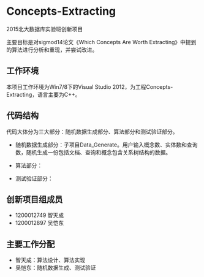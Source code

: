 # Concepts-Extracting
2015北大数据库实验班创新项目

主要目标是对sigmod14论文《Which Concepts Are Worth Extracting》中提到的算法进行分析和重现，并尝试改进。

## 工作环境

本项目工作环境为Win7/8下的Visual Studio 2012，为工程Concepts-Extracting，语言主要为C++。

## 代码结构
代码大体分为三大部分：随机数据生成部分、算法部分和测试验证部分。

+ 随机数据生成部分：子项目Data_Generate。用户输入概念数、实体数和查询数，随机生成一份包括文档、查询和概念包含关系树结构的数据。

+ 算法部分：

+ 测试验证部分：

## 创新项目组成员

+ 1200012749 智天成
+ 1200012897 吴恺东

## 主要工作分配

+ 智天成：算法设计、算法实现
+ 吴恺东：随机数据生成、测试验证
